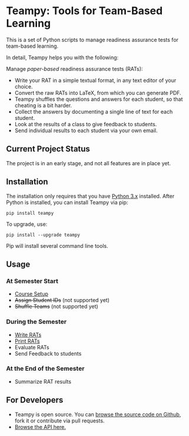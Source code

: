 ---
---

# Teampy: Tools for Team-Based Learning

This is a set of Python scripts to manage readiness assurance tests for
team-based learning.

In detail, Teampy helps you with the following:

Manage *paper-based* readiness assurance tests (RATs):

* Write your RAT in a simple textual format, in any text editor of your choice.
* Convert the raw RATs into LaTeX, from which you can generate PDF.
* Teampy shuffles the questions and answers for each student, so that cheating is a bit harder.
* Collect the answers by documenting a single line of text for each student.
* Look at the results of a class to give feedback to students.
* Send individual results to each student via your own email.


## Current Project Status

The project is in an early stage, and not all features are in place yet.


## Installation

The installation only requires that you have [Python 3.x](https://www.python.org) installed.
After Python is installed, you can install Teampy via pip:

    pip install teampy

To upgrade, use:

    pip install --upgrade teampy

Pip will install several command line tools.

## Usage

### At Semester Start

* [Course Setup](setup.html)
* ~~Assign Student IDs~~ (not supported yet)
* ~~Shuffle Teams~~ (not supported yet)

### During the Semester

* [Write RATs](write-rats.html)
* [Print RATs](print-rats.html)
* Evaluate RATs
* Send Feedback to students

### At the End of the Semester

* Summarize RAT results



## For Developers

* Teampy is open source. You can [browse the source code on Github](https://github.com/falkr/teampy),
fork it or contribute via pull requests.
* [Browse the API here.](./teams/index.html)
